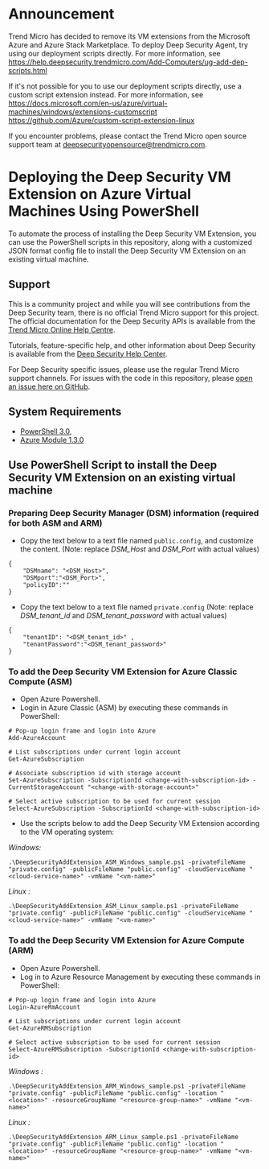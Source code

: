 # Announcement

Trend Micro has decided to remove its VM extensions from the Microsoft Azure and Azure Stack Marketplace.
To deploy Deep Security Agent, try using our deployment scripts directly. For more information, see
https://help.deepsecurity.trendmicro.com/Add-Computers/ug-add-dep-scripts.html

If it's not possible for you to use our deployment scripts directly, use a custom script extension instead. For more information, see
https://docs.microsoft.com/en-us/azure/virtual-machines/windows/extensions-customscript
https://github.com/Azure/custom-script-extension-linux

If you encounter problems, please contact the Trend Micro open source support team at deepsecurityopensource@trendmicro.com.

# Deploying the Deep Security VM Extension on Azure Virtual Machines Using PowerShell

To automate the process of installing the Deep Security VM Extension, you can use the PowerShell scripts in this repository, along with a customized JSON format config file to install the Deep Security VM Extension on an existing virtual machine.

## Support

This is a community project and while you will see contributions from the Deep Security team, there is no official Trend Micro support for this project. The official documentation for the Deep Security APIs is available from the [Trend Micro Online Help Centre](http://docs.trendmicro.com/en-us/enterprise/deep-security.aspx). 

Tutorials, feature-specific help, and other information about Deep Security is available from the [Deep Security Help Center](https://help.deepsecurity.trendmicro.com/Welcome.html). 

For Deep Security specific issues, please use the regular Trend Micro support channels. For issues with the code in this repository, please [open an issue here on GitHub](https://github.com/deep-security/azure-vm-extensions/issues).

## System Requirements 
- [PowerShell 3.0,](https://www.microsoft.com/en-us/download/details.aspx?id=34595)
- [Azure Module 1.3.0](https://github.com/Azure/azure-powershell/releases/tag/v1.3.0-March2016)

## Use PowerShell Script to install the Deep Security VM Extension on an existing virtual machine

### Preparing Deep Security Manager (DSM) information (required for both ASM and ARM)

- Copy the text below to a text file named `public.config`, and customize the content. (Note: replace *DSM_Host* and *DSM_Port* with actual values)
```
{
    "DSMname": "<DSM_Host>",
    "DSMport":"<DSM_Port>",
    "policyID":""
}
```

- Copy the text below to a text file named `private.config` (Note: replace *DSM_tenant_id* and *DSM_tenant_password* with actual values)
```
{
    "tenantID": "<DSM_tenant_id>" ,
    "tenantPassword":"<DSM_tenant_password>"
}
```

### To add the Deep Security VM Extension for Azure Classic Compute (ASM)

- Open Azure Powershell.
- Login in Azure Classic (ASM) by executing these commands in PowerShell:
```
# Pop-up login frame and login into Azure
Add-AzureAccount
  
# List subscriptions under current login account
Get-AzureSubscription
  
# Associate subscription id with storage account
Set-AzureSubscription -SubscriptionId <change-with-subscription-id> -CurrentStorageAccount "<change-with-storage-account>"
 
# Select active subscription to be used for current session
Select-AzureSubscription -SubscriptionId <change-with-subscription-id>
```
- Use the scripts below to add the Deep Security VM Extension according to the VM operating system:

*Windows:*
```
.\DeepSecurityAddExtension_ASM_Windows_sample.ps1 -privateFileName "private.config" -publicFileName "public.config" -cloudServiceName "<cloud-service-name>" -vmName "<vm-name>"
```
*Linux :*
```
.\DeepSecurityAddExtension_ASM_Linux_sample.ps1 -privateFileName "private.config" -publicFileName "public.config" -cloudServiceName "<cloud-service-name>" -vmName "<vm-name>"
```

### To add the Deep Security VM Extension for Azure Compute (ARM)

- Open Azure Powershell.
- Log in to Azure Resource Management by executing these commands in PowerShell:
```
# Pop-up login frame and login into Azure
Login-AzureRmAccount
  
# List subscriptions under current login account
Get-AzureRMSubscription
    
# Select active subscription to be used for current session
Select-AzureRMSubscription -SubscriptionId <change-with-subscription-id>
```
*Windows :*
```
.\DeepSecurityAddExtension_ARM_Windows_sample.ps1 -privateFileName "private.config" -publicFileName "public.config" -location "<location>" -resourceGroupName "<resource-group-name>" -vmName "<vm-name>"
```
*Linux :*
```
.\DeepSecurityAddExtension_ARM_Linux_sample.ps1 -privateFileName "private.config" -publicFileName "public.config" -location "<location>" -resourceGroupName "<resource-group-name>" -vmName "<vm-name>"
```